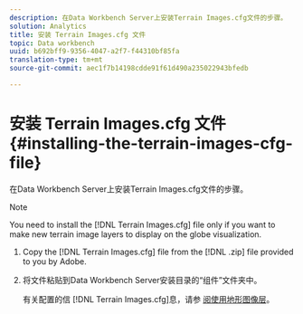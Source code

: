```yaml
---
description: 在Data Workbench Server上安装Terrain Images.cfg文件的步骤。
solution: Analytics
title: 安装 Terrain Images.cfg 文件
topic: Data workbench
uuid: b692bff9-9356-4047-a2f7-f44310bf85fa
translation-type: tm+mt
source-git-commit: aec1f7b14198cdde91f61d490a235022943bfedb

---
```



# 安装 Terrain Images.cfg 文件{#installing-the-terrain-images-cfg-file}

在Data Workbench Server上安装Terrain Images.cfg文件的步骤。

>[!NOTE]
>
>You need to install the [!DNL Terrain Images.cfg] file only if you want to make new terrain image layers to display on the globe visualization.

1. Copy the [!DNL Terrain Images.cfg] file from the [!DNL .zip] file provided to you by Adobe.
1. 将文件粘贴到Data Workbench Server安装目录的“组件”文件夹中。

   有关配置的信 [!DNL Terrain Images.cfg]息，请参 [阅使用地形图像层](../../../home/c-geo-oview/c-wk-img-lyrs/c-trn-img-lyrs/c-trn-img-lyrs.md#concept-8a0a16013e824ac29f35a0349b5d8ccf)。

